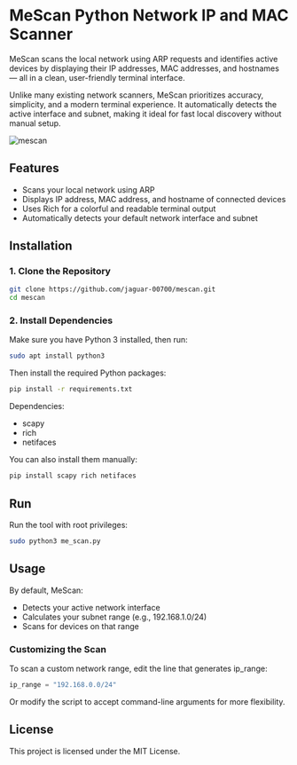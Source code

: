 # MeScan Python Network IP and MAC Scanner

MeScan scans the local network using ARP requests and identifies active devices by displaying their IP addresses, MAC addresses, and hostnames — all in a clean, user-friendly terminal interface.

Unlike many existing network scanners, MeScan prioritizes accuracy, simplicity, and a modern terminal experience. It automatically detects the active interface and subnet, making it ideal for fast local discovery without manual setup.

![mescan](https://github.com/user-attachments/assets/d0b8eb45-e6ac-4952-9d9b-89b00d10ffc3)

## Features

- Scans your local network using ARP
- Displays IP address, MAC address, and hostname of connected devices
- Uses Rich for a colorful and readable terminal output
- Automatically detects your default network interface and subnet

## Installation

### 1. Clone the Repository

```bash
git clone https://github.com/jaguar-00700/mescan.git
cd mescan
```

### 2. Install Dependencies

Make sure you have Python 3 installed, then run:

```bash
sudo apt install python3
```

Then install the required Python packages:

```bash
pip install -r requirements.txt
```

Dependencies:
- scapy
- rich
- netifaces

You can also install them manually:

```bash
pip install scapy rich netifaces
```

## Run

Run the tool with root privileges:

```bash
sudo python3 me_scan.py
```

## Usage

By default, MeScan:
- Detects your active network interface
- Calculates your subnet range (e.g., 192.168.1.0/24)
- Scans for devices on that range

### Customizing the Scan

To scan a custom network range, edit the line that generates ip_range:

```python
ip_range = "192.168.0.0/24"
```

Or modify the script to accept command-line arguments for more flexibility.

## License

This project is licensed under the MIT License.
